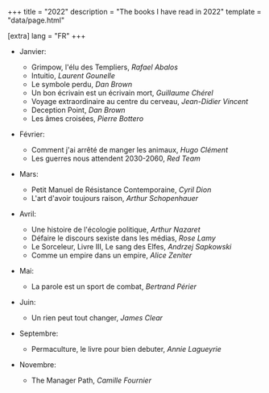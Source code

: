 +++
title = "2022"
description = "The books I have read in 2022"
template = "data/page.html"

[extra]
lang = "FR"
+++

* Janvier:
    * Grimpow, l'élu des Templiers, *Rafael Abalos*
    * Intuitio, *Laurent Gounelle*
    * Le symbole perdu, *Dan Brown*
    * Un bon écrivain est un écrivain mort, *Guillaume Chérel*
    * Voyage extraordinaire au centre du cerveau, *Jean-Didier Vincent*
    * Deception Point, *Dan Brown*
    * Les âmes croisées, *Pierre Bottero*

* Février:
    * Comment j'ai arrêté de manger les animaux, *Hugo Clément*
    * Les guerres nous attendent 2030-2060, *Red Team*

* Mars:
   * Petit Manuel de Résistance Contemporaine, *Cyril Dion*
   * L'art d'avoir toujours raison, *Arthur Schopenhauer*

* Avril:
    * Une histoire de l'écologie politique, *Arthur Nazaret*
    * Défaire le discours sexiste dans les médias, *Rose Lamy*
    * Le Sorceleur, Livre III, Le sang des Elfes, *Andrzej Sapkowski*
    * Comme un empire dans un empire, *Alice Zeniter*

* Mai:
   * La parole est un sport de combat, *Bertrand Périer*

* Juin:
    * Un rien peut tout changer, *James Clear*

* Septembre:
    * Permaculture, le livre pour bien debuter, *Annie Lagueyrie*

* Novembre:
    * The Manager Path, *Camille Fournier*
